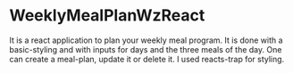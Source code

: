 # WeeklyMealPlanWzReact

It is a react application to plan your weekly meal program. It is done with a basic-styling and with inputs for days and the three meals of the day. One can create a meal-plan, update it or delete it. I used reacts-trap for styling. 
